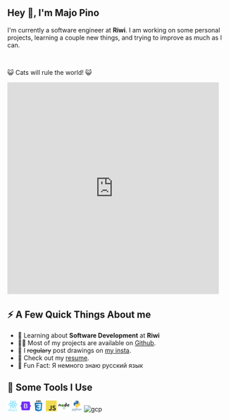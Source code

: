 <h2>Hey 👋, I'm Majo Pino</h2>
<p>I'm currently a software engineer at <strong>Riwi</strong>. I am working on some personal projects, learning a couple new things, and trying to improve as much as I can.</p>
<br>
<p>😺 Cats will rule the world! 😺</p>
<iframe src="https://giphy.com/embed/JIX9t2j0ZTN9S" width="480" height="480" frameBorder="0" class="giphy-embed" allowFullScreen></iframe>
<h2>⚡️ A Few Quick Things About me</h2>
<ul>
<li>🧐 Learning about <strong>Software Development</strong> at <strong>Riwi</strong></li>
<li>👨‍💻 Most of my projects are available on <a href="https://github.com/MajoPino">Github</a>.</li>
<li>📝 I <del>regulary</del> post drawings on <a href="https://www.instagram.com/kittensune321/">my insta</a>.</li>
<li>📙 Check out my <a href="resume">resume</a>.</li>
<li>🎉 Fun Fact: Я немного знаю русский язык</li>
</ul>
<h2>🚀 Some Tools I Use</h2>
<p align="left">
<img src="https://raw.githubusercontent.com/devicons/devicon/master/icons/react/react-original-wordmark.svg" alt="react" width="25" height="25" />
<img src="https://raw.githubusercontent.com/devicons/devicon/master/icons/bootstrap/bootstrap-plain.svg" alt="bootstrap" width="25" height="25" />
<img src="https://raw.githubusercontent.com/devicons/devicon/master/icons/css3/css3-original-wordmark.svg" alt="css3" width="25" height="25" />
<img src="https://raw.githubusercontent.com/devicons/devicon/master/icons/javascript/javascript-original.svg" alt="javascript" width="25" height="25" />
<img src="https://raw.githubusercontent.com/devicons/devicon/master/icons/nodejs/nodejs-original-wordmark.svg" alt="nodejs" width="25" height="25" />
<img src="https://raw.githubusercontent.com/devicons/devicon/master/icons/python/python-original-wordmark.svg" alt="python" width="25" height="25" />
<img src="https://www.vectorlogo.zone/logos/google_cloud/google_cloud-icon.svg" alt="gcp" width="25" height="25" />
</p>
